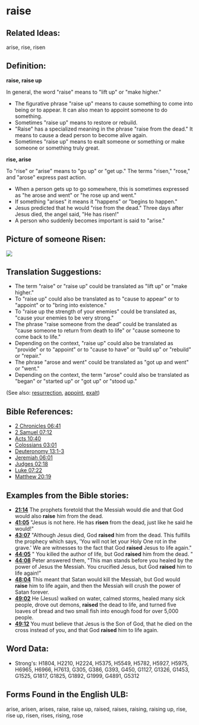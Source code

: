 # raise

## Related Ideas:

arise, rise, risen

## Definition:

__raise, raise up__

In general, the word "raise" means to "lift up" or "make higher."

* The figurative phrase "raise up" means to cause something to come into being or to appear. It can also mean to appoint someone to do something.
* Sometimes "raise up" means to restore or rebuild.
* "Raise" has a specialized meaning in the phrase "raise from the dead." It means to cause a dead person to become alive again.
* Sometimes "raise up" means to exalt someone or something or make someone or something truly great.

__rise, arise__

To "rise" or "arise" means to "go up" or "get up." The terms "risen," "rose," and "arose" express past action.

* When a person gets up to go somewhere, this is sometimes expressed as "he arose and went" or "he rose up and went."
* If something "arises" it means it "happens" or "begins to happen."
* Jesus predicted that he would "rise from the dead." Three days after Jesus died, the angel said, "He has risen!"
* A person who suddenly becomes important is said to "arise."

## Picture of someone Risen:

<a href="https://content.bibletranslationtools.org/WycliffeAssociates/en_tw/raw/branch/master/PNGs/r/Risen.png"><img src="https://content.bibletranslationtools.org/WycliffeAssociates/en_tw/raw/branch/master/PNGs/r/Risen.png" ></a>

## Translation Suggestions:

* The term "raise" or "raise up" could be translated as "lift up" or "make higher."
* To "raise up" could also be translated as to "cause to appear" or to "appoint" or to "bring into existence."
* To "raise up the strength of your enemies" could be translated as, "cause your enemies to be very strong."
* The phrase "raise someone from the dead" could be translated as "cause someone to return from death to life" or "cause someone to come back to life."
* Depending on the context, "raise up" could also be translated as "provide" or to "appoint" or to "cause to have" or "build up" or "rebuild" or "repair."
* The phrase "arose and went" could be translated as "got up and went" or "went."
* Depending on the context, the term "arose" could also be translated as "began" or "started up" or "got up" or "stood up."

(See also: [resurrection](../kt/resurrection.md), [appoint](../kt/appoint.md), [exalt](../kt/exalt.md))

## Bible References:

* [2 Chronicles 06:41](rc://en/tn/help/2ch/06/41)
* [2 Samuel 07:12](rc://en/tn/help/2sa/07/12)
* [Acts 10:40](rc://en/tn/help/act/10/40)
* [Colossians 03:01](rc://en/tn/help/col/03/01)
* [Deuteronomy 13:1-3](rc://en/tn/help/deu/13/01)
* [Jeremiah 06:01](rc://en/tn/help/jer/06/01)
* [Judges 02:18](rc://en/tn/help/jdg/02/18)
* [Luke 07:22](rc://en/tn/help/luk/07/22)
* [Matthew 20:19](rc://en/tn/help/mat/20/19)

## Examples from the Bible stories:

* __[21:14](rc://en/tn/help/obs/21/14)__ The prophets foretold that the Messiah would die and that God would also __raise__ him from the dead.
* __[41:05](rc://en/tn/help/obs/41/05)__ "Jesus is not here. He has __risen__ from the dead, just like he said he would!"
* __[43:07](rc://en/tn/help/obs/43/07)__ "Although Jesus died, God __raised__ him from the dead. This fulfills the prophecy which says, 'You will not let your Holy One rot in the grave.' We are witnesses to the fact that God __raised__ Jesus to life again."
* __[44:05](rc://en/tn/help/obs/44/05)__ " You killed the author of life, but God __raised__ him from the dead. "
* __[44:08](rc://en/tn/help/obs/44/08)__ Peter answered them, "This man stands before you healed by the power of Jesus the Messiah. You crucified Jesus, but God __raised__ him to life again!"
* __[48:04](rc://en/tn/help/obs/48/04)__ This meant that Satan would kill the Messiah, but God would __raise__ him to life again, and then the Messiah will crush the power of Satan forever.
* __[49:02](rc://en/tn/help/obs/49/02)__ He (Jesus) walked on water, calmed storms, healed many sick people, drove out demons, __raised__ the dead to life, and turned five loaves of bread and two small fish into enough food for over 5,000 people.
* __[49:12](rc://en/tn/help/obs/49/12)__ You must believe that Jesus is the Son of God, that he died on the cross instead of you, and that God __raised__ him to life again.

## Word Data:

* Strong's: H1804, H2210, H2224, H5375, H5549, H5782, H5927, H5975, H6965, H6966, H7613, G305, G386, G393, G450, G1127, G1326, G1453, G1525, G1817, G1825, G1892, G1999, G4891, G5312

## Forms Found in the English ULB:

arise, arisen, arises, raise, raise up, raised, raises, raising, raising up, rise, rise up, risen, rises, rising, rose

